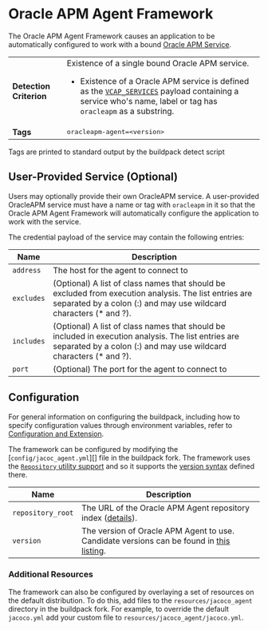 # Oracle APM Agent Framework
The Oracle APM Agent Framework causes an application to be automatically configured to work with a bound [Oracle APM Service][].

<table>
  <tr>
    <td><strong>Detection Criterion</strong></td><td>Existence of a single bound Oracle APM service.
      <ul>
        <li>Existence of a Oracle APM service is defined as the <a href="http://docs.cloudfoundry.org/devguide/deploy-apps/environment-variable.html#VCAP-SERVICES"><code>VCAP_SERVICES</code></a> payload containing a service who's name, label or tag has <code>oracleapm</code> as a substring.</li>
      </ul>
    </td>
  </tr>
  <tr>
    <td><strong>Tags</strong></td>
    <td><tt>oracleapm-agent=&lt;version&gt;</tt></td>
  </tr>
</table>
Tags are printed to standard output by the buildpack detect script

## User-Provided Service (Optional)
Users may optionally provide their own OracleAPM service. A user-provided OracleAPM service must have a name or tag with `oracleapm` in it so that the Oracle APM Agent Framework will automatically configure the application to work with the service.

The credential payload of the service may contain the following entries:

| Name | Description
| ---- | -----------
| `address` | The host for the agent to connect to
| `excludes` | (Optional) A list of class names that should be excluded from execution analysis. The list entries are separated by a colon (:) and may use wildcard characters (* and ?).
| `includes` | (Optional) A list of class names that should be included in execution analysis. The list entries are separated by a colon (:) and may use wildcard characters (* and ?).
| `port` | (Optional) The port for the agent to connect to

## Configuration
For general information on configuring the buildpack, including how to specify configuration values through environment variables, refer to [Configuration and Extension][].

The framework can be configured by modifying the [`config/jacoc_agent.yml`][] file in the buildpack fork.  The framework uses the [`Repository` utility support][repositories] and so it supports the [version syntax][] defined there.

| Name | Description
| ---- | -----------
| `repository_root` | The URL of the Oracle APM Agent repository index ([details][repositories]).
| `version` | The version of Oracle APM Agent to use. Candidate versions can be found in [this listing][].

### Additional Resources
The framework can also be configured by overlaying a set of resources on the default distribution.  To do this, add files to the `resources/jacoco_agent` directory in the buildpack fork.  For example, to override the default `jacoco.yml` add your custom file to `resources/jacoco_agent/jacoco.yml`.

[Configuration and Extension]: ../README.md#configuration-and-extension
[`config/oracel_apm_agent.yml`]: ../config/oracleapm_.yml
[Oracle APM Service]: http://www.oracle.com/
[repositories]: extending-repositories.md
[this listing]: https://java-buildpack.cloudfoundry.org/oracleapm/index.yml
[version syntax]: extending-repositories.md#version-syntax-and-ordering
